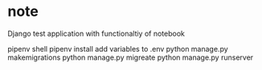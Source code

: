 # note
Django test application with functionaltiy of notebook

pipenv shell
pipenv install
add variables to .env
python manage.py makemigrations
python manage.py migreate
python manage.py runserver